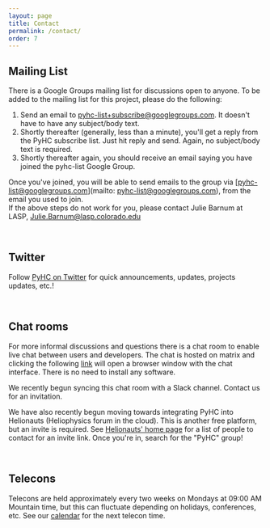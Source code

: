 ```yaml
---
layout: page
title: Contact
permalink: /contact/
order: 7
---
```

## Mailing List
There is a Google Groups mailing list for discussions open to anyone. To be added to the mailing list for this project, please do the following:<br />
1) Send an email to pyhc-list+subscribe@googlegroups.com. It doesn't have to have any subject/body text.  
2) Shortly thereafter (generally, less than a minute), you'll get a reply from the PyHC subscribe list. Just hit reply and send. Again, no subject/body text is required.  
3) Shortly thereafter again, you should receive an email saying you have joined the pyhc-list Google Group.  

Once you've joined, you will be able to send emails to the group via [pyhc-list@googlegroups.com](mailto: pyhc-list@googlegroups.com), from the email you used to join.<br />
If the above steps do not work for you, please contact Julie Barnum at LASP, [Julie.Barnum@lasp.colorado.edu](mailto:Julie.Barnum@lasp.colorado.edu)

<br>

## Twitter
Follow [PyHC on Twitter](https://twitter.com/PyHC_official) for quick announcements, updates, projects updates, etc.! 

<br>

## Chat rooms
For more informal discussions and questions there is a chat room to enable live chat between users and developers. The chat is hosted on matrix and clicking the following [link](https://app.element.io/#/room/#heliopython:openastronomy.org) will open a browser window with the chat interface. There is no need to install any software.

We recently begun syncing this chat room with a Slack channel. Contact us for an invitation. 

We have also recently begun moving towards integrating PyHC into Helionauts (Heliophysics forum in the cloud). This is another free platform, but an invite is required. See [Helionauts' home page](https://helionauts.org/login) for a list of people to contact for an invite link. Once you're in, search for the "PyHC" group! 

<br>

## Telecons
Telecons are held approximately every two weeks on Mondays at 09:00 AM Mountain time, but this can fluctuate depending on holidays, conferences, etc. See our [calendar](https://calendar.google.com/calendar?cid=NG42Z3YyaWZncDZyZ25rOGF1N2pzZjF1azBAZ3JvdXAuY2FsZW5kYXIuZ29vZ2xlLmNvbQ) for the next telecon time.
